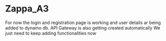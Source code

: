 # Zappa_A3

For now the login and registration page is working and user details ar being added to dynamo db.
API Gateway is also getting created automatically
We just need to keep adding functionalities now

